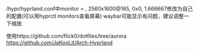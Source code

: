 /hypr/hyprland.conf中monitor = , 2560x1600@165, 0x0, 1.666667修改为自己的配置(可以用hyprctl monitors查看屏幕)
waybar可能显示有问题，建议调整一下缩放


使用https://github.com/flick0/dotfiles/tree/aurora
https://github.com/JaKooLit/Arch-Hyprland
